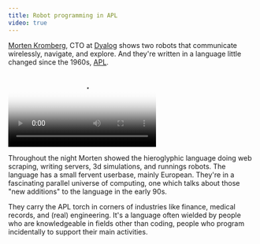 ```yaml
---
title: Robot programming in APL
video: true
---
```


[Morten Kromberg](https://twitter.com/mkromberg), CTO at
[Dyalog](http://www.dyalog.com) shows two robots that communicate
wirelessly, navigate, and explore. And they're written in a language
little changed since the 1960s,
[APL](http://www.computerhistory.org/atchm/the-apl-programming-language-source-code).


<video poster="https://i.vimeocdn.com/video/499956995.jpg?mw=700"
       class="video-js vjs-default-skin" controls preload="auto">
  <source src="http://player.vimeo.com/external/112894665.hd.mp4?s=468260e4674c6f6024d86d373d93473d" type="video/mp4">
</video>

Throughout the night Morten showed the hieroglyphic language doing
web scraping, writing servers, 3d simulations, and runnings robots.
The language has a small fervent userbase, mainly European. They're
in a fascinating parallel universe of computing, one which talks about
those "new additions" to the language in the early 90s.

They carry the APL torch in corners of industries like finance,
medical records, and (real) engineering. It's a language often
wielded by people who are knowledgeable in fields other than coding,
people who program incidentally to support their main activities.
